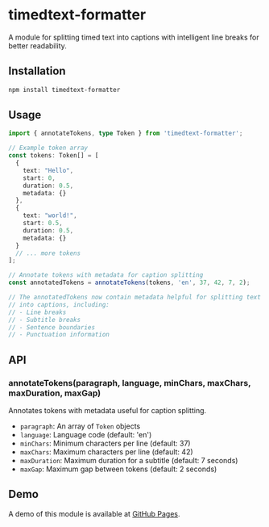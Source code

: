 # timedtext-formatter

A module for splitting timed text into captions with intelligent line breaks for better readability.

## Installation

```bash
npm install timedtext-formatter
```

## Usage

```typescript
import { annotateTokens, type Token } from 'timedtext-formatter';

// Example token array
const tokens: Token[] = [
  {
    text: "Hello",
    start: 0,
    duration: 0.5,
    metadata: {}
  },
  {
    text: "world!",
    start: 0.5,
    duration: 0.5,
    metadata: {}
  }
  // ... more tokens
];

// Annotate tokens with metadata for caption splitting
const annotatedTokens = annotateTokens(tokens, 'en', 37, 42, 7, 2);

// The annotatedTokens now contain metadata helpful for splitting text
// into captions, including:
// - Line breaks
// - Subtitle breaks
// - Sentence boundaries
// - Punctuation information
```

## API

### annotateTokens(paragraph, language, minChars, maxChars, maxDuration, maxGap)

Annotates tokens with metadata useful for caption splitting.

- `paragraph`: An array of `Token` objects
- `language`: Language code (default: 'en')
- `minChars`: Minimum characters per line (default: 37)
- `maxChars`: Maximum characters per line (default: 42)
- `maxDuration`: Maximum duration for a subtitle (default: 7 seconds)
- `maxGap`: Maximum gap between tokens (default: 2 seconds)

## Demo

A demo of this module is available at [GitHub Pages](https://yourusername.github.io/timedtext-formatter/). 
